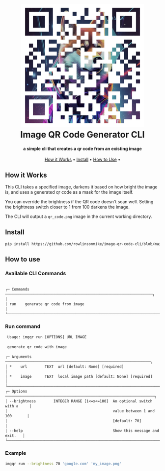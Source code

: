 <h1 align="center">
  <br>
  <img src="docs/example.png" alt="image qr code cli" width="400"/>
  <br>
  Image QR Code Generator CLI
  <br>
</h1>

<h4 align="center">a simple cli that creates a qr code from an existing image</h4>

<p align="center">
  <a href="#how-it-works">How it Works</a> •
  <a href="#install">Install</a> •
  <a href="#how-to-use">How to Use</a> •
</p>

## How it Works

This CLI takes a specified image, darkens it based on how bright the image is, and uses a generated qr code as a mask for the image itself.

You can override the brightness if the QR code doesn't scan well. Setting the brightness switch closer to 1 from 100 darkens the image.

The CLI will output a `qr_code.png` image in the current working directory.

## Install

```bash
pip install https://github.com/rowlinsonmike/image-qr-code-cli/blob/main/dist/imgqr-0.1.0.tar.gz
```

## How to use

### Available CLI Commands

```

╭─ Commands ───────────────────────────────────────────────────────────────────╮                                                                         │
│ run    generate qr code from image                                           │
╰──────────────────────────────────────────────────────────────────────────────╯

```

### Run command

```
 Usage: imgqr run [OPTIONS] URL IMAGE

 generate qr code with image

╭─ Arguments ──────────────────────────────────────────────────────────────────╮
│ *    url        TEXT  url [default: None] [required]                         │
│ *    image      TEXT  local image path [default: None] [required]            │
╰──────────────────────────────────────────────────────────────────────────────╯
╭─ Options ────────────────────────────────────────────────────────────────────╮
│ --brightness        INTEGER RANGE [1<=x<=100]  An optional switch with a     │
│                                                value between 1 and 100       │
│                                                [default: 70]                 │
│ --help                                         Show this message and exit.   │
╰──────────────────────────────────────────────────────────────────────────────╯
```

### Example

```bash
imgqr run --brightness 70 'google.com' 'my_image.png'
```
